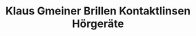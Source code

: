 ---
title: "Klaus Gmeiner Brillen Kontaktlinsen Hörgeräte"
url: /wels/klaus-gmeiner-brillen-kontaktlinsen-hoergeraete/
shop: Optiker
---